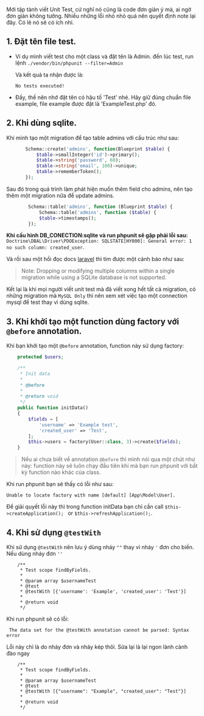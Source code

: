 Mới tập tành viết Unit Test, cứ nghĩ nó cũng là code đơn giản ý mà, ai ngờ đơn giản không tưởng. Nhiều những lỗi nhỏ nhỏ quá nên quyết định note lại đây. Có lẽ nó sẽ có ích nhỉ.
## 1. Đặt tên file test.
* Ví dụ mình viết test cho một class và đặt tên là Admin. đến lúc test, run lệnh
`./vendor/bin/phpunit --filter=Admin`

    Và kết quả ta nhận được là:

    `No tests executed!`
    
* Đấy, thế nên nhớ đặt tên có hậu tố 'Test' nhé. Hãy giữ đúng chuẩn file example, file example được đặt là 'ExampleTest.php' đó.
## 2. Khi dùng sqlite.

Khi mình tạo một migration để tạo table admins với cấu trúc như sau:
 ```php
        Schema::create('admins', function(Blueprint $table) {
            $table->smallInteger('id')->primary();
            $table->string('password', 60);
            $table->string('email', 100)->unique;
            $table->rememberToken();
        });
```
Sau đó trong quá trình làm phát hiện muốn thêm field cho admins, nên tạo thêm một migration nữa để update admins.
```php
        Schema::table('admins', function (Blueprint $table) {
            Schema::table('admins', function ($table) {
            $table->timestamps();
        });
```
**Khi cấu hình DB_CONECTION:sqlite và run phpunit sẽ gặp phải lỗi sau:**
`Doctrine\DBAL\Driver\PDOException: SQLSTATE[HY000]: General error: 1 no such column: created_user`.

Và rồi sau một hồi đọc docs [laravel](https://laravel.com/docs/5.3/migrations#columns) thì tìm được một cảnh báo như sau:
> Note: Dropping or modifying multiple columns within a single migration while using a SQLite database is not supported.
>
Kết lại là khi mọi người viết unit test mà đã viết xong hết tất cả migration, có những migration mà `MySQL Only` thì nên xem xét việc tạo một connection mysql để test thay vì dùng sqlite.
## 3. Khi khởi tạo một function dùng factory với `@before` annotation.
Khi bạn khởi tạo một `@before` annotation, function này sử dụng factory:
```php
    protected $users;

    /**
     * Init data
     *
     * @before
     *
     * @return void
     */
    public function initData()
    {
        $fields = [
            'username' => 'Example test',
            'created_user' => 'Test',
        ];
        $this->users = factory(User::class, 3)->create($fields);
    }
```
> Nếu ai chưa biết về annotation `@before` thì mình nói qua một chút như này: function này sẽ luôn chạy đầu tiên khi mà bạn run phpunit với bất kỳ function nào khác của class.

Khi run phpunit bạn sẽ thấy có lỗi như sau:

`Unable to locate factory with name [default] [App\Model\User].`

Để giải quyết lỗi này thì trong function initData bạn chỉ cần call
`$this->createApplication(); ` or `$this->refreshApplication();`.

## 4. Khi sử dụng `@testWith`

Khi sử dụng `@testWith` nên lưu ý dùng nháy `""` thay vì nháy `'` đơn cho biến. Nếu dùng nháy đơn `''`
```
    /**
     * Test scope findByFields.
     *
     * @param array $usernameTest
     * @test
     * @testWith [{'username': 'Example', 'created_user': 'Test'}]
     *
     * @return void
     */
```
 Khi run phpunit sẽ có lỗi:
 
     The data set for the @testWith annotation cannot be parsed: Syntax error

Lỗi này chỉ là do nháy đơn và nháy kép thôi. Sửa lại là lại ngon lành cành đào ngay
```
    /**
     * Test scope findByFields.
     *
     * @param array $usernameTest
     * @test
     * @testWith [{"username": "Example", "created_user": "Test"}]
     *
     * @return void
     */
```